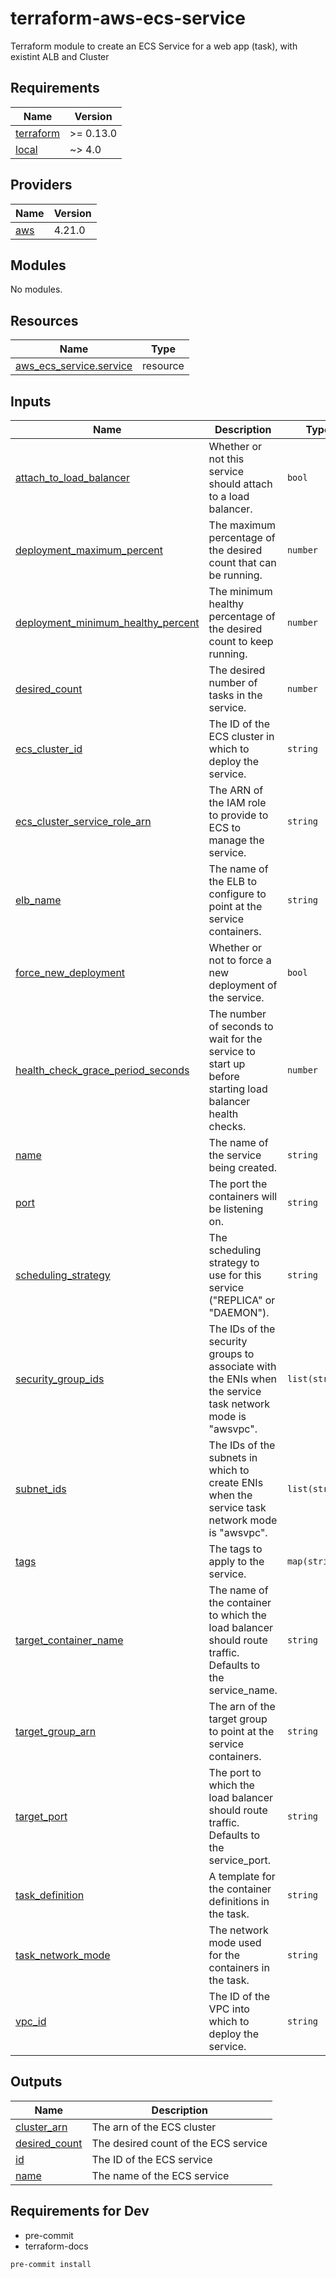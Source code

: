 # terraform-aws-ecs-service

Terraform module to create an ECS Service for a web app (task), with existint ALB and Cluster 

<!-- BEGINNING OF PRE-COMMIT-TERRAFORM DOCS HOOK -->
## Requirements

| Name | Version |
|------|---------|
| <a name="requirement_terraform"></a> [terraform](#requirement\_terraform) | >= 0.13.0 |
| <a name="requirement_local"></a> [local](#requirement\_local) | ~> 4.0 |

## Providers

| Name | Version |
|------|---------|
| <a name="provider_aws"></a> [aws](#provider\_aws) | 4.21.0 |

## Modules

No modules.

## Resources

| Name | Type |
|------|------|
| [aws_ecs_service.service](https://registry.terraform.io/providers/hashicorp/aws/latest/docs/resources/ecs_service) | resource |

## Inputs

| Name | Description | Type | Default | Required |
|------|-------------|------|---------|:--------:|
| <a name="input_attach_to_load_balancer"></a> [attach\_to\_load\_balancer](#input\_attach\_to\_load\_balancer) | Whether or not this service should attach to a load balancer. | `bool` | `true` | no |
| <a name="input_deployment_maximum_percent"></a> [deployment\_maximum\_percent](#input\_deployment\_maximum\_percent) | The maximum percentage of the desired count that can be running. | `number` | `200` | no |
| <a name="input_deployment_minimum_healthy_percent"></a> [deployment\_minimum\_healthy\_percent](#input\_deployment\_minimum\_healthy\_percent) | The minimum healthy percentage of the desired count to keep running. | `number` | `50` | no |
| <a name="input_desired_count"></a> [desired\_count](#input\_desired\_count) | The desired number of tasks in the service. | `number` | `3` | no |
| <a name="input_ecs_cluster_id"></a> [ecs\_cluster\_id](#input\_ecs\_cluster\_id) | The ID of the ECS cluster in which to deploy the service. | `string` | n/a | yes |
| <a name="input_ecs_cluster_service_role_arn"></a> [ecs\_cluster\_service\_role\_arn](#input\_ecs\_cluster\_service\_role\_arn) | The ARN of the IAM role to provide to ECS to manage the service. | `string` | `null` | no |
| <a name="input_elb_name"></a> [elb\_name](#input\_elb\_name) | The name of the ELB to configure to point at the service containers. | `string` | `null` | no |
| <a name="input_force_new_deployment"></a> [force\_new\_deployment](#input\_force\_new\_deployment) | Whether or not to force a new deployment of the service. | `bool` | `false` | no |
| <a name="input_health_check_grace_period_seconds"></a> [health\_check\_grace\_period\_seconds](#input\_health\_check\_grace\_period\_seconds) | The number of seconds to wait for the service to start up before starting load balancer health checks. | `number` | `0` | no |
| <a name="input_name"></a> [name](#input\_name) | The name of the service being created. | `string` | n/a | yes |
| <a name="input_port"></a> [port](#input\_port) | The port the containers will be listening on. | `string` | `null` | no |
| <a name="input_scheduling_strategy"></a> [scheduling\_strategy](#input\_scheduling\_strategy) | The scheduling strategy to use for this service ("REPLICA" or "DAEMON"). | `string` | `"REPLICA"` | no |
| <a name="input_security_group_ids"></a> [security\_group\_ids](#input\_security\_group\_ids) | The IDs of the security groups to associate with the ENIs when the service task network mode is "awsvpc". | `list(string)` | `[]` | no |
| <a name="input_subnet_ids"></a> [subnet\_ids](#input\_subnet\_ids) | The IDs of the subnets in which to create ENIs when the service task network mode is "awsvpc". | `list(string)` | `[]` | no |
| <a name="input_tags"></a> [tags](#input\_tags) | The tags to apply to the service. | `map(string)` | `{}` | no |
| <a name="input_target_container_name"></a> [target\_container\_name](#input\_target\_container\_name) | The name of the container to which the load balancer should route traffic. Defaults to the service\_name. | `string` | `null` | no |
| <a name="input_target_group_arn"></a> [target\_group\_arn](#input\_target\_group\_arn) | The arn of the target group to point at the service containers. | `string` | `null` | no |
| <a name="input_target_port"></a> [target\_port](#input\_target\_port) | The port to which the load balancer should route traffic. Defaults to the service\_port. | `string` | `null` | no |
| <a name="input_task_definition"></a> [task\_definition](#input\_task\_definition) | A template for the container definitions in the task. | `string` | n/a | yes |
| <a name="input_task_network_mode"></a> [task\_network\_mode](#input\_task\_network\_mode) | The network mode used for the containers in the task. | `string` | `"awsvpc"` | no |
| <a name="input_vpc_id"></a> [vpc\_id](#input\_vpc\_id) | The ID of the VPC into which to deploy the service. | `string` | n/a | yes |

## Outputs

| Name | Description |
|------|-------------|
| <a name="output_cluster_arn"></a> [cluster\_arn](#output\_cluster\_arn) | The arn of the ECS cluster |
| <a name="output_desired_count"></a> [desired\_count](#output\_desired\_count) | The desired count of the ECS service |
| <a name="output_id"></a> [id](#output\_id) | The ID of the ECS service |
| <a name="output_name"></a> [name](#output\_name) | The name of the ECS service |
<!-- END OF PRE-COMMIT-TERRAFORM DOCS HOOK -->

## Requirements for Dev

- pre-commit
- terraform-docs

```sh
pre-commit install
```
